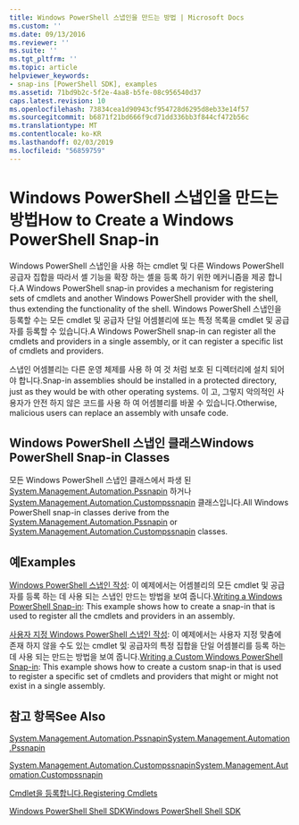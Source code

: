 ```yaml
---
title: Windows PowerShell 스냅인을 만드는 방법 | Microsoft Docs
ms.custom: ''
ms.date: 09/13/2016
ms.reviewer: ''
ms.suite: ''
ms.tgt_pltfrm: ''
ms.topic: article
helpviewer_keywords:
- snap-ins [PowerShell SDK], examples
ms.assetid: 71bd9b2c-5f2e-4aa8-b5fe-08c956540d37
caps.latest.revision: 10
ms.openlocfilehash: 73834cea1d90943cf954728d6295d8eb33e14f57
ms.sourcegitcommit: b6871f21bd666f9cd71dd336bb3f844cf472b56c
ms.translationtype: MT
ms.contentlocale: ko-KR
ms.lasthandoff: 02/03/2019
ms.locfileid: "56859759"
---
```

# <a name="how-to-create-a-windows-powershell-snap-in"></a><span data-ttu-id="83dd5-102">Windows PowerShell 스냅인을 만드는 방법</span><span class="sxs-lookup"><span data-stu-id="83dd5-102">How to Create a Windows PowerShell Snap-in</span></span>

<span data-ttu-id="83dd5-103">Windows PowerShell 스냅인을 사용 하는 cmdlet 및 다른 Windows PowerShell 공급자 집합을 따라서 셸 기능을 확장 하는 셸을 등록 하기 위한 메커니즘을 제공 합니다.</span><span class="sxs-lookup"><span data-stu-id="83dd5-103">A Windows PowerShell snap-in provides a mechanism for registering sets of cmdlets and another Windows PowerShell provider with the shell, thus extending the functionality of the shell.</span></span> <span data-ttu-id="83dd5-104">Windows PowerShell 스냅인을 등록할 수는 모든 cmdlet 및 공급자 단일 어셈블리에 또는 특정 목록을 cmdlet 및 공급자를 등록할 수 있습니다.</span><span class="sxs-lookup"><span data-stu-id="83dd5-104">A Windows PowerShell snap-in can register all the cmdlets and providers in a single assembly, or it can register a specific list of cmdlets and providers.</span></span>

<span data-ttu-id="83dd5-105">스냅인 어셈블리는 다른 운영 체제를 사용 하 여 것 처럼 보호 된 디렉터리에 설치 되어야 합니다.</span><span class="sxs-lookup"><span data-stu-id="83dd5-105">Snap-in assemblies should be installed in a protected directory, just as they would be with other operating systems.</span></span> <span data-ttu-id="83dd5-106">이 고, 그렇지 악의적인 사용자가 안전 하지 않은 코드를 사용 하 여 어셈블리를 바꿀 수 있습니다.</span><span class="sxs-lookup"><span data-stu-id="83dd5-106">Otherwise, malicious users can replace an assembly with unsafe code.</span></span>

## <a name="windows-powershell-snap-in-classes"></a><span data-ttu-id="83dd5-107">Windows PowerShell 스냅인 클래스</span><span class="sxs-lookup"><span data-stu-id="83dd5-107">Windows PowerShell Snap-in Classes</span></span>

<span data-ttu-id="83dd5-108">모든 Windows PowerShell 스냅인 클래스에서 파생 된 [System.Management.Automation.Pssnapin](/dotnet/api/System.Management.Automation.PSSnapIn) 하거나 [System.Management.Automation.Custompssnapin](/dotnet/api/System.Management.Automation.CustomPSSnapIn) 클래스입니다.</span><span class="sxs-lookup"><span data-stu-id="83dd5-108">All Windows PowerShell snap-in classes derive from the [System.Management.Automation.Pssnapin](/dotnet/api/System.Management.Automation.PSSnapIn) or [System.Management.Automation.Custompssnapin](/dotnet/api/System.Management.Automation.CustomPSSnapIn) classes.</span></span>

## <a name="examples"></a><span data-ttu-id="83dd5-109">예</span><span class="sxs-lookup"><span data-stu-id="83dd5-109">Examples</span></span>

<span data-ttu-id="83dd5-110">[Windows PowerShell 스냅인 작성](./writing-a-windows-powershell-snap-in.md): 이 예제에서는 어셈블리의 모든 cmdlet 및 공급자를 등록 하는 데 사용 되는 스냅인 만드는 방법을 보여 줍니다.</span><span class="sxs-lookup"><span data-stu-id="83dd5-110">[Writing a Windows PowerShell Snap-in](./writing-a-windows-powershell-snap-in.md): This example shows how to create a snap-in that is used to register all the cmdlets and providers in an assembly.</span></span>

<span data-ttu-id="83dd5-111">[사용자 지정 Windows PowerShell 스냅인 작성](./writing-a-custom-windows-powershell-snap-in.md): 이 예제에서는 사용자 지정 맞춤에 존재 하지 않을 수도 있는 cmdlet 및 공급자의 특정 집합을 단일 어셈블리를 등록 하는 데 사용 되는 만드는 방법을 보여 줍니다.</span><span class="sxs-lookup"><span data-stu-id="83dd5-111">[Writing a Custom Windows PowerShell Snap-in](./writing-a-custom-windows-powershell-snap-in.md): This example shows how to create a custom snap-in that is used to register a specific set of cmdlets and providers that might or might not exist in a single assembly.</span></span>

## <a name="see-also"></a><span data-ttu-id="83dd5-112">참고 항목</span><span class="sxs-lookup"><span data-stu-id="83dd5-112">See Also</span></span>

[<span data-ttu-id="83dd5-113">System.Management.Automation.Pssnapin</span><span class="sxs-lookup"><span data-stu-id="83dd5-113">System.Management.Automation.Pssnapin</span></span>](/dotnet/api/System.Management.Automation.PSSnapIn)

[<span data-ttu-id="83dd5-114">System.Management.Automation.Custompssnapin</span><span class="sxs-lookup"><span data-stu-id="83dd5-114">System.Management.Automation.Custompssnapin</span></span>](/dotnet/api/System.Management.Automation.CustomPSSnapIn)

[<span data-ttu-id="83dd5-115">Cmdlet을 등록합니다.</span><span class="sxs-lookup"><span data-stu-id="83dd5-115">Registering Cmdlets</span></span>](./registering-cmdlets.md)

[<span data-ttu-id="83dd5-116">Windows PowerShell Shell SDK</span><span class="sxs-lookup"><span data-stu-id="83dd5-116">Windows PowerShell Shell SDK</span></span>](../windows-powershell-reference.md)
